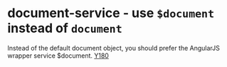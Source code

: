 # document-service - use `$document` instead of `document`

Instead of the default document object, you should prefer the AngularJS wrapper service $document.
[Y180](https://github.com/johnpapa/angular-styleguide#style-y180)

<!-- WARNING: Generated documentation. Edit docs and examples in the rule and examples file ('rules/document-service.js', 'examples/document-service.js'). -->
